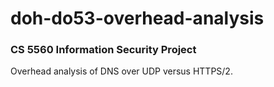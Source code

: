 # doh-do53-overhead-analysis
### CS 5560 Information Security Project
Overhead analysis of DNS over UDP versus HTTPS/2.
